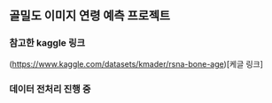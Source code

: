 ## 골밀도 이미지 연령 예측 프로젝트

### 참고한 kaggle 링크
(https://www.kaggle.com/datasets/kmader/rsna-bone-age)[케글 링크]
 
### 데이터 전처리 진행 중
